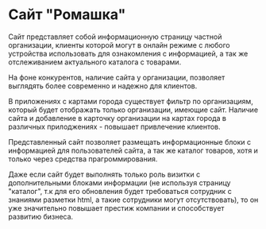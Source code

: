 # Сайт "Ромашка"

Сайт представляет собой информационную страницу частной организации, клиенты которой могут в онлайн режиме с любого устройства использовать для ознакомления с информацией, а так же отслеживанием актуального каталога с товарами.

На фоне конкурентов, наличие сайта у организации, позволяет выглядять более современно и надежно для клиентов.

В приложениях с картами города существует  фильтр по организациям, который будет отображать только организации, имеющие сайт. Наличие сайта и добавление в карточку организации на картах города в различных прилоджениях - повышает привлечение клиентов.

Представленный сайт позволяет размещать информационные блоки с информацией для пользователей сайта, а так же каталог товаров, хотя и только через средства прагроммирования.

Даже если сайт будет выполнять только роль визитки с дополнительными блоками информации (не используя страницу "каталог", т.к для его обновления будет требоваться сотрудник с знаниями разметки html, а такие сотрудники могут отсутствовать), то он уже значительно повышает престиж компании и способствует развитию бизнеса.